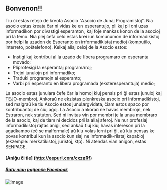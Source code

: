 ## Bonvenon!! 

Tiu ĉi estas retejo de kreota Asocio "Asocio de Junaj Programistoj". Nia asocio estas kreata ĉar ni vidas ke en esperantujo, pli kaj pli oni uzas informadikon por divastigi esperanton, kaj foje mankas konon de la asocioj pri la temo. Nia plej ĉefa celo estas krei iun komunumon de informadikistoj por helpi la uzadon de Esperanto en informadikistaj medioj (komputilo, interreto, poŝtelefono). Kelkaj aliaj celoj de la Asocio estos:

- Instigi kaj kontribui al la uzado de libera programaro en esperanta movado;
- Pliprofesigi la esperantaj programaroj;
- Trejni junulojn pri informadiko;
- Traduki programojn al esperanto;
- Varbi pri esperanto en libera programada (eksteresperantuja) medio;

La asocio estas junulara ĉefe ĉar la homoj kiuj pensis pri ĝi estas junuloj kaj [TEJO](www.tejo.org)-membroj. Ankoraǔ ne ekzistas plenkreska asocio pri Informadikistoj, sed malgraǔ ke tiu Asocio estos junulargvidata, ĉiam estos spaco por kontribuantoj de ĉiuj aĝoj. La Asocio ankoraǔ ne havas membrojn, nek Estraron, nek statuton. Sed ni invitas vin por membri je la unua membraro de la asocio, kaj de tiam ni decidos pri la aliaj aferoj. Ne nur profesiaj informadikistoj rajtas aniĝi, sed ankaǔ tiuj kiuj havas intereson pri la agadkampo (eĉ se malformale) aǔ kiu volas lerni pri ĝi, aǔ kiu pensas ke povas kontribui kun la asocio kun siaj ne informadik-rilataj kapabloj (ekzemple: merkatikistoj, juristoj, ktp). Ni atendas vian aniĝon, estas SENPAGE.

#### [Aniĝu ĉi tie] (http://eepurl.com/cxzzRf)

##### [Ŝatu nian paĝonĉe Facebook](https://www.facebook.com/informadikistoj.org/)

![Image](https://scontent.fcpv2-1.fna.fbcdn.net/v/t31.0-8/15626282_164838307327640_5242798992800139750_o.png?oh=54a65ca006aa31b27a90654f08f638bf&oe=591D771E)
